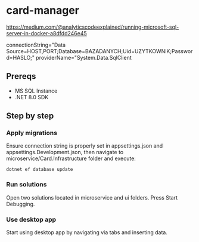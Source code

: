 # card-manager
https://medium.com/@analyticscodeexplained/running-microsoft-sql-server-in-docker-a8dfdd246e45

connectionString="Data Source=HOST,PORT;Database=BAZADANYCH;Uid=UZYTKOWNIK;Password=HASLO;" providerName="System.Data.SqlClient

## Prereqs
- MS SQL Instance
- .NET 8.0 SDK
## Step by step
### Apply migrations
Ensure connection string is properly set in appsettings.json and appsettings.Development.json, then
navigate to microservice/Card.Infrastructure folder and execute:
```
dotnet ef database update
```
### Run solutions
Open two solutions located in microservice and ui folders.
Press Start Debugging.
### Use desktop app
Start using desktop app by navigating via tabs and inserting data.
